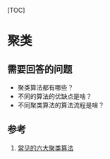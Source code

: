 [TOC]

# 聚类

## 需要回答的问题

- 聚类算法都有哪些？
- 不同的算法的优缺点是啥？
- 不同聚类算法的算法流程是啥？

## 参考

1. [常见的六大聚类算法](https://blog.csdn.net/Katherine_hsr/article/details/79382249)
